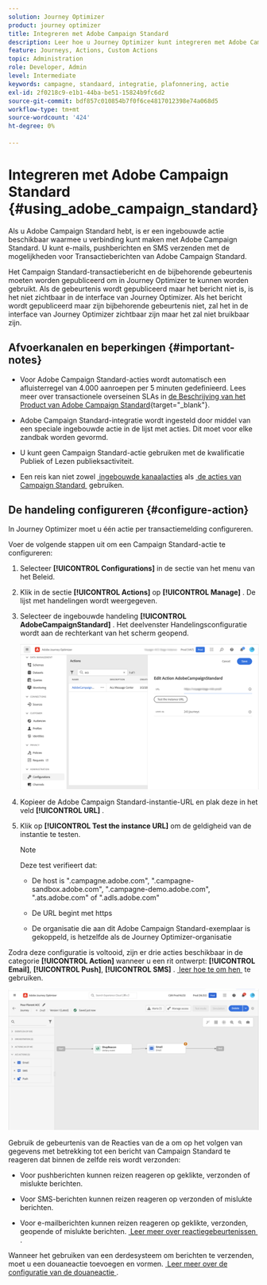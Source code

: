 ```yaml
---
solution: Journey Optimizer
product: journey optimizer
title: Integreren met Adobe Campaign Standard
description: Leer hoe u Journey Optimizer kunt integreren met Adobe Campaign Standard
feature: Journeys, Actions, Custom Actions
topic: Administration
role: Developer, Admin
level: Intermediate
keywords: campagne, standaard, integratie, plafonnering, actie
exl-id: 2f0218c9-e1b1-44ba-be51-15824b9fc6d2
source-git-commit: bdf857c010854b7f0f6ce4817012398e74a068d5
workflow-type: tm+mt
source-wordcount: '424'
ht-degree: 0%

---
```


# Integreren met Adobe Campaign Standard {#using_adobe_campaign_standard}

Als u Adobe Campaign Standard hebt, is er een ingebouwde actie beschikbaar waarmee u verbinding kunt maken met Adobe Campaign Standard. U kunt e-mails, pushberichten en SMS verzenden met de mogelijkheden voor Transactieberichten van Adobe Campaign Standard.

Het Campaign Standard-transactiebericht en de bijbehorende gebeurtenis moeten worden gepubliceerd om in Journey Optimizer te kunnen worden gebruikt. Als de gebeurtenis wordt gepubliceerd maar het bericht niet is, is het niet zichtbaar in de interface van Journey Optimizer. Als het bericht wordt gepubliceerd maar zijn bijbehorende gebeurtenis niet, zal het in de interface van Journey Optimizer zichtbaar zijn maar het zal niet bruikbaar zijn.

## Afvoerkanalen en beperkingen {#important-notes}

* Voor Adobe Campaign Standard-acties wordt automatisch een afluisterregel van 4.000 aanroepen per 5 minuten gedefinieerd. Lees meer over transactionele overseinen SLAs in [&#x200B; de Beschrijving van het Product van Adobe Campaign Standard &#x200B;](https://helpx.adobe.com/nl/legal/product-descriptions/campaign-standard.html){target="_blank"}.

* Adobe Campaign Standard-integratie wordt ingesteld door middel van een speciale ingebouwde actie in de lijst met acties. Dit moet voor elke zandbak worden gevormd.

* U kunt geen Campaign Standard-actie gebruiken met de kwalificatie Publiek of Lezen publieksactiviteit.

* Een reis kan niet zowel [&#x200B; ingebouwde kanaalacties &#x200B;](../building-journeys/journeys-message.md) als [&#x200B; de acties van Campaign Standard &#x200B;](../building-journeys/using-adobe-campaign-standard.md) gebruiken.

## De handeling configureren {#configure-action}

In Journey Optimizer moet u één actie per transactiemelding configureren.

Voer de volgende stappen uit om een Campaign Standard-actie te configureren:

1. Selecteer **[!UICONTROL Configurations]** in de sectie van het menu van het Beleid.

1. Klik in de sectie **[!UICONTROL Actions]** op **[!UICONTROL Manage]** . De lijst met handelingen wordt weergegeven.

1. Selecteer de ingebouwde handeling **[!UICONTROL AdobeCampaignStandard]** . Het deelvenster Handelingsconfiguratie wordt aan de rechterkant van het scherm geopend.

   ![](assets/actioncampaign.png)

1. Kopieer de Adobe Campaign Standard-instantie-URL en plak deze in het veld **[!UICONTROL URL]** .

1. Klik op **[!UICONTROL Test the instance URL]** om de geldigheid van de instantie te testen.

   >[!NOTE]
   >
   >Deze test verifieert dat:
   >
   >* De host is &quot;.campagne.adobe.com&quot;, &quot;.campagne-sandbox.adobe.com&quot;, &quot;.campagne-demo.adobe.com&quot;, &quot;.ats.adobe.com&quot; of &quot;.adls.adobe.com&quot;
   >
   >* De URL begint met https
   >
   >* De organisatie die aan dit Adobe Campaign Standard-exemplaar is gekoppeld, is hetzelfde als de Journey Optimizer-organisatie

Zodra deze configuratie is voltooid, zijn er drie acties beschikbaar in de categorie **[!UICONTROL Action]** wanneer u een rit ontwerpt: **[!UICONTROL Email]**, **[!UICONTROL Push]**, **[!UICONTROL SMS]** . [&#x200B; leer hoe te om hen &#x200B;](../building-journeys/using-adobe-campaign-standard.md) te gebruiken.

![](assets/journey58.png)

Gebruik de gebeurtenis van de Reacties van de a **&#x200B;**&#x200B;om op het volgen van gegevens met betrekking tot een bericht van Campaign Standard te reageren dat binnen de zelfde reis wordt verzonden:

* Voor pushberichten kunnen reizen reageren op geklikte, verzonden of mislukte berichten.

* Voor SMS-berichten kunnen reizen reageren op verzonden of mislukte berichten.

* Voor e-mailberichten kunnen reizen reageren op geklikte, verzonden, geopende of mislukte berichten. [&#x200B; Leer meer over reactiegebeurtenissen &#x200B;](../building-journeys/reaction-events.md).

Wanneer het gebruiken van een derdesysteem om berichten te verzenden, moet u een douaneactie toevoegen en vormen. [&#x200B; Leer meer over de configuratie van de douaneactie &#x200B;](../action/about-custom-action-configuration.md).